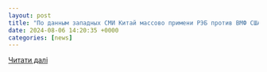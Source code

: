 ```yaml
---
layout: post
title: "По данным западных СМИ Китай массово примени РЭБ против ВМФ США"
date: 2024-08-06 14:20:35 +0000
categories: [news]
---
```


[Читати далі](https://versia.ru/po-dannym-zapadnyx-smi-kitaj-massovo-primeni-ryeb-protiv-vmf-ssha)
